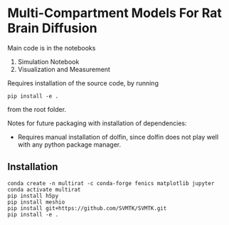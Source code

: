 # Multi-Compartment Models For Rat Brain Diffusion

Main code is in the notebooks
1. Simulation Notebook
2. Visualization and Measurement

Requires installation of the source code, by running 
```
pip install -e .
```
from the root folder.

Notes for future packaging with installation of dependencies:
* Requires manual installation of dolfin, since dolfin does not play well with any python package manager.

## Installation
```
conda create -n multirat -c conda-forge fenics matplotlib jupyter
conda activate multirat
pip install h5py
pip install meshio
pip install git+https://github.com/SVMTK/SVMTK.git
pip install -e . 
```
